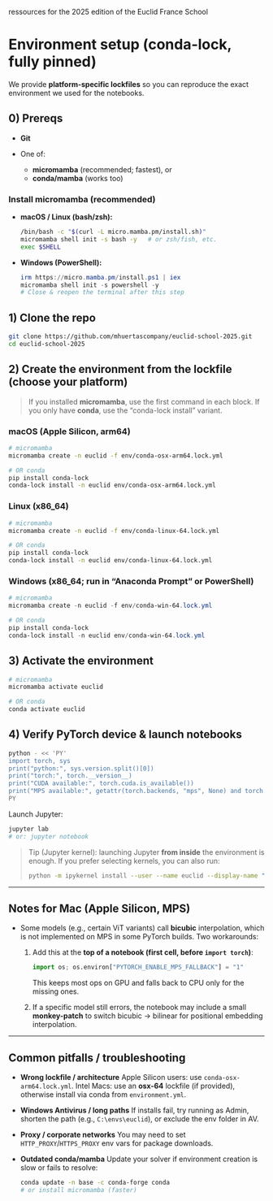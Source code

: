 ressources for the 2025 edition of the Euclid France School

# Environment setup (conda-lock, fully pinned)

We provide **platform-specific lockfiles** so you can reproduce the exact environment we used for the notebooks.

## 0) Prereqs

* **Git**
* One of:

  * **micromamba** (recommended; fastest), or
  * **conda/mamba** (works too)

### Install micromamba (recommended)

* **macOS / Linux (bash/zsh):**

  ```bash
  /bin/bash -c "$(curl -L micro.mamba.pm/install.sh)"
  micromamba shell init -s bash -y   # or zsh/fish, etc.
  exec $SHELL
  ```
* **Windows (PowerShell):**

  ```powershell
  irm https://micro.mamba.pm/install.ps1 | iex
  micromamba shell init -s powershell -y
  # Close & reopen the terminal after this step
  ```

## 1) Clone the repo

```bash
git clone https://github.com/mhuertascompany/euclid-school-2025.git
cd euclid-school-2025
```

## 2) Create the environment from the lockfile (choose your platform)

> If you installed **micromamba**, use the first command in each block.
> If you only have **conda**, use the “conda-lock install” variant.

### macOS (Apple Silicon, arm64)

```bash
# micromamba
micromamba create -n euclid -f env/conda-osx-arm64.lock.yml

# OR conda
pip install conda-lock
conda-lock install -n euclid env/conda-osx-arm64.lock.yml
```

### Linux (x86\_64)

```bash
# micromamba
micromamba create -n euclid -f env/conda-linux-64.lock.yml

# OR conda
pip install conda-lock
conda-lock install -n euclid env/conda-linux-64.lock.yml
```

### Windows (x86\_64; run in “Anaconda Prompt” or PowerShell)

```powershell
# micromamba
micromamba create -n euclid -f env/conda-win-64.lock.yml

# OR conda
pip install conda-lock
conda-lock install -n euclid env/conda-win-64.lock.yml
```

## 3) Activate the environment

```bash
# micromamba
micromamba activate euclid

# OR conda
conda activate euclid
```

## 4) Verify PyTorch device & launch notebooks

```bash
python - << 'PY'
import torch, sys
print("python:", sys.version.split()[0])
print("torch:", torch.__version__)
print("CUDA available:", torch.cuda.is_available())
print("MPS available:", getattr(torch.backends, "mps", None) and torch.backends.mps.is_available())
PY
```

Launch Jupyter:

```bash
jupyter lab
# or: jupyter notebook
```

> Tip (Jupyter kernel): launching Jupyter **from inside** the environment is enough.
> If you prefer selecting kernels, you can also run:
>
> ```bash
> python -m ipykernel install --user --name euclid --display-name "euclid (conda)"
> ```

---

## Notes for Mac (Apple Silicon, MPS)

* Some models (e.g., certain ViT variants) call **bicubic** interpolation, which is not implemented on MPS in some PyTorch builds. Two workarounds:

  1. Add this at the **top of a notebook (first cell, before `import torch`)**:

     ```python
     import os; os.environ["PYTORCH_ENABLE_MPS_FALLBACK"] = "1"
     ```

     This keeps most ops on GPU and falls back to CPU only for the missing ones.
  2. If a specific model still errors, the notebook may include a small **monkey-patch** to switch bicubic → bilinear for positional embedding interpolation.

---

## Common pitfalls / troubleshooting

* **Wrong lockfile / architecture**
  Apple Silicon users: use `conda-osx-arm64.lock.yml`.
  Intel Macs: use an **osx-64** lockfile (if provided), otherwise install via conda from `environment.yml`.

* **Windows Antivirus / long paths**
  If installs fail, try running as Admin, shorten the path (e.g., `C:\envs\euclid`), or exclude the env folder in AV.

* **Proxy / corporate networks**
  You may need to set `HTTP_PROXY`/`HTTPS_PROXY` env vars for package downloads.

* **Outdated conda/mamba**
  Update your solver if environment creation is slow or fails to resolve:

  ```bash
  conda update -n base -c conda-forge conda
  # or install micromamba (faster)
  ```


